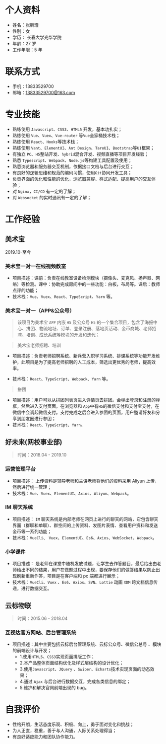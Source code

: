 # 个人资料

- 姓名：张鹏瑾
- 性别：女
- 学历： 长春大学光华学院
- 年龄：27 岁
- 工作年限：5 年

# 联系方式

- 手机：13833529700
- 邮箱：[13833529700@163.com](13833529700@163.com)

# 专业技能

- 熟练使用 `Javascript`、`CSS3`、`HTML5` 开发，基本功扎实；
- 熟练使用 `Vue`、`Vuex`、`Vue-router` 等`Vue`全家桶技术栈；
- 熟练使用 `React`、`Hooks`等技术栈；
- 熟练使用 `Vant`、`ElementUI`、`Ant Design`、`TaroUI`、`Bootstrap`等`UI`框架；
- 有独立 `PC`、`H5`整站开发、`hybrid`混合开发、视频直播等项目开发经验；
- 熟悉 `Typescript`、`Webpack`、`Node.js`等构建工具配置及使用；
- 熟悉浏览器和服务器交互机制，依据接口文档与后台进行交互；
- 有良好的逻辑思维和规范的编码习惯，使用`Git`协同开发工具；
- 负责界面的优化和性能的优化，浏览器兼容、样式适配、提高用户的交互体验；
- 对 `Nginx`，`CI/CD` 有一定的了解；
- 对 `Websocket` 的实时通讯有一定的了解；

# 工作经验

## 美术宝

2019.10-至今

### 美术宝一对一在线视频教室

- 项目描述：课前：负责在线教室设备检测模块（摄像头、麦克风、扬声器、网络）等检测。课中：协助完成房间中的一些功能：白板，布局等。课后：教师点评的功能；
- 技术栈：`Vue`、`Vuex`、`React`、`TypeScript`、`Yarn` 等。

### 美术宝一对一（APP&公众号）

> 该项目为美术宝 `APP` 内嵌 `H5` 及公众号 `H5` 的一个集合项目，包含了海报中心、拼团、物流地址、订单、登录注册、落地页活动、金币商城、老师招聘、培训、成长系统等模块的开发和迭代；

> 美术宝老师招聘、培训

- 项目描述：负责老师招聘系统、新兵营入职学习系统、排课系统等功能开发维护，此项目是为了提高老师招聘的人工成本，筛选出更优秀的老师，提高效率。

- 技术栈：`React`、`TypeScript`、`Webpack`、`Yarn` 等。

> 拼团

- 项目描述：用户可以从拼团列表页进入详情页去拼团。会弹出登录和注册的弹框，然后进入支付页面。在浏览器和 `App`中有`H5`的微信支付和支付宝支付，在微信中会调起微信支付。支付完成之后会进入参团的页面，用户邀请好友和分享到朋友圈进行参团；
- 技术栈：`React`、`TypeScript`、`Yarn`。

## 好未来(网校事业部)

> 时间：2018.04 - 2019.10

### 运营管理平台

- 项目描述： 上传资料是辅导老师和主讲老师将他们的资料采用 Aliyun 上传，然后进行统一管理；
- 技术栈：`Vue`、`Vuex`、`ElementUI`、`Axios`、`Aliyun`、`Webpack`。

### IM 聊天系统

- 项目描述： `IM` 聊天系统是内部老师在网页上进行的聊天的网站，它包含聊天界面（群聊和单聊）、群空间的上传资料、发图片表情、查看用户资料和发送金币等一系列功能；
- 技术栈：`VueCli`、 `Vuex`、`ElementUI`、`Es6`、`Axios`、`WebSocket`、`Webpack`。

### 小学课件

- 项目描述： 是老师在课堂中随机发放试题，让学生去作答题目，最后给出由老师给出不同的结果，用户在做题过程中出现，要保存他们的做答结果以防止出现刷新重新作答，项目是在客户端和 pc 端都进行展示；
- 技术栈：`VueCli`、`Vuex` 、`Es6`、`Axios`、`SVN`、`Lottie` 动画 `XDM` 跨文档信息传递，进行数据交互。

## 云标物联

> 时间：2015.06 - 2018.04

### 互视达官方网站、后台管理系统

- 项目描述：其中主要包括云标后台管理系统、云标公众号、微信公总号 、模块的前端设计与开发；
  - 1.使用`HTML5`、`CSS3`实现页面排版工作；
  - 2.本产品整体页面结构优化及样式层结构的设计优化；
  - 3.使用`Javascript`、`JQuery` 、`Swiper`、`Echarts`技术实现页面的动态效果；
  - 4.通过 `Ajax` 与后台进行数据交互，完成各类信息的绑定；
  - 5.维护和解决官网前端出现的 bug。

# 自我评价

- 性格开朗，生活态度乐观、积极、向上，勇于面对变化和挑战；
- 为人正直，稳重，善于与人沟通，人际关系处理得当；
- 有良好适应能力和团队协作能力。
